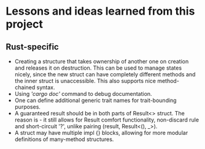 # Lessons and ideas learned from this project

## Rust-specific

- Creating a structure that takes ownership of another one on creation and releases it on destruction. This can be used to manage states nicely, since the new struct can have completely different methods and the inner struct is unaccessible. This also supports nice method-chained syntax.
- Using *'cargo doc'* command to debug documentation.
- One can define additional generic trait names for trait-bounding purposes.
- A guaranteed result should be in both parts of Result<> struct. The reason is - it still allows for Result comfort functionality, non-discard rule and short-circuit '?', unlike pairing (result, Result<(), _>).
- A struct may have multiple impl {} blocks, allowing for more modular definitions of many-method structures.
